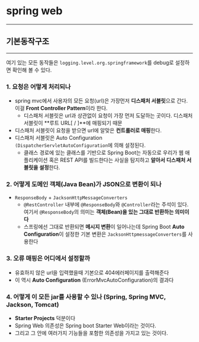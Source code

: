# spring web
---

## 기본동작구조
---
여기 있는 모든 동작들은 `logging.level.org.springframework`를 debug로 설정하면 확인해 볼 수 있다.

### 1. 요청은 어떻게 처리되나
- spring mvc에서 사용자의 모든 요청(url)은 가장먼저 **디스패처 서블릿**으로 간다. 이걸 **Front Controller Pattern**이라 한다.
	- 디스패처 서블릿은 url과 상관없이 요청이 가장 먼저 도달하는 곳이다. 디스패처 서블릿이 **루트 URL[ / ]**에 매핑되기 때문
- 디스패처 서블릿이 요청을 받으면 url에 알맞은 **컨트롤러로 매핑**한다.
- 디스패처 서블릿은 Auto Configuration `(DispatcherServletAutoConfiguration`에 의해 설정된다.
	- 클래스 경로에 있는 클래스를 기반으로 Spring Boot는 자동으로 우리가 웹 애플리케이션 혹은 REST API를 빌드한다는 사실을 탐지하고 **알아서 디스패처 서블릿을 설정**한다.

### 2. 어떻게 도메인 객체(Java Bean)가 JSON으로 변환이 되나
- `ResponseBody` + `JacksonHttpMessageConverters`
	- `@RestController` 내부에 `@ResponseBody`와 `@Controller`라는 주석이 있다. 여기서 `@ResponseBody`의 의미는 **객체(Bean)을 있는 그대로 반환하는 의미이다**
	- 스프링에선 그대로 반환되면 **메시지 변환**이 일어나는데 Spring Boot **Auto Configuration**이 설정한 기본 변환은 `JacksonHttpmessageConverters`를 사용한다

### 3. 오류 매핑은 어디에서 설정할까
- 유효하지 않은 url을 입력했을때 기본으로 404에러페이지를 출력해준다
- 이 역시 **Auto Configuration** (ErrorMvcAutoConfiguration)의 결과다

### 4. 어떻게 이 모든 jar를 사용할 수 있나 (Spring, Spring MVC, Jackson, Tomcat)
- **Starter Projects** 덕분이다
- Spring Web 의존성은 Spring boot Starter Web이라는 것이다.
- 그리고 그 안에 여러가지 기능들을 포함한 의존성을 가지고 있는 것이다.